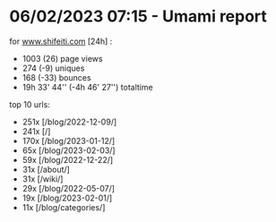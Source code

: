 # 06/02/2023 07:15 - Umami report
for www.shifeiti.com [24h] :

 - 1003 (26) page views
 - 274 (-9) uniques
 - 168 (-33) bounces
 - 19h 33' 44'' (-4h 46' 27'') totaltime


top 10 urls:
 - 251x [/blog/2022-12-09/]
 - 241x [/]
 - 170x [/blog/2023-01-12/]
 - 65x [/blog/2023-02-03/]
 - 59x [/blog/2022-12-22/]
 - 31x [/about/]
 - 31x [/wiki/]
 - 29x [/blog/2022-05-07/]
 - 19x [/blog/2023-02-01/]
 - 11x [/blog/categories/]


